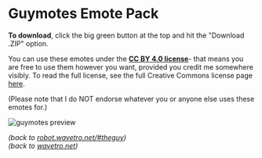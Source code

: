 # Guymotes Emote Pack

**To download**, click the big green button at the top and hit the "Download .ZIP" option.

You can use these emotes under the <ins>**CC BY 4.0 license**</ins>- that means you are free to use them however you want, provided you credit me somewhere visibly. To read the full license, see the full Creative Commons license page [here](https://creativecommons.org/licenses/by/4.0/).

(Please note that I do NOT endorse whatever you or anyone else uses these emotes for.)

![guymotes preview](https://i.imgur.com/tjbhkuq.png)

*(back to [robot.wavetro.net/#theguy](https://robot.wavetro.net/#theguy))* <br>
*(back to [wavetro.net](https://wavetro.net))*
